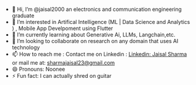 - 👋 Hi, I’m @jaisal2000 an electronics and communication engineering graduate
- 👀 I’m interested in Artifical Intelligence (ML | Data Science and Analytics ) , Mobile App Develpoment using Flutter
- 🌱 I’m currently learning about Generative Ai, LLMs, Langchain,etc.
- 💞️ I’m looking to collaborate on research on any domain that uses AI technology
- 📫 How to reach me : Contact me on Linkedin : <a href="https://www.linkedin.com/jaisalsharma"> Linkedin: Jaisal Sharma </a> or mail me at: sharmajaisal23@gmail.com
- 😄 Pronouns: Noonee
- ⚡ Fun fact: I can actually shred on guitar

<!---
jaisal2000/jaisal2000 is a ✨ special ✨ repository because its `README.md` (this file) appears on your GitHub profile.
You can click the Preview link to take a look at your changes.
--->
